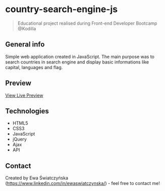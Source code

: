 # country-search-engine-js
> Educational project realised during Front-end Developer Bootcamp @Kodilla

## General info
Simple web application created in JavaScript. The main purpose was to search countries in search engine and display basic informations like capital, languages and flag.

## Preview
[View Live Preview](https://karotella.github.io/country-search-engine-js/)

## Technologies
* HTML5
* CSS3
* JavaScript
* jQuery
* Ajax
* API

## Contact
Created by Ewa Światczyńska (https://www.linkedin.com/in/ewaswiatczynska/) - feel free to contact me!
